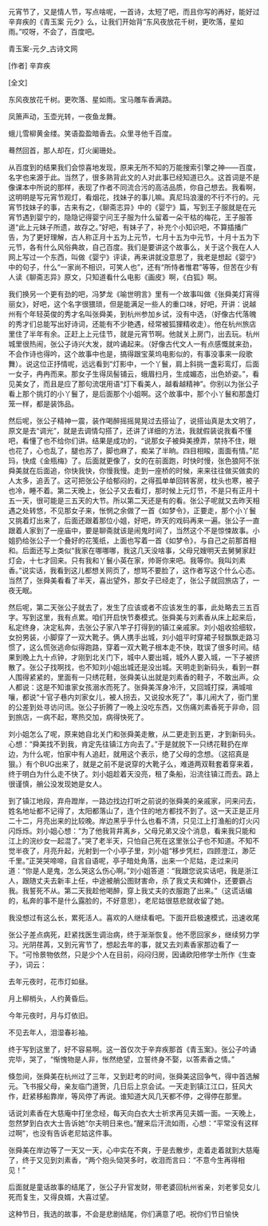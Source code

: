 元宵节了，又是情人节，写点啥呢，一首诗，太短了吧，而且你写的再好，能好过辛弃疾的《青玉案 元夕》么，让我们开始背“东风夜放花千树，更吹落，星如雨。”哎呀，不会了，百度吧。

青玉案-元夕_古诗文网

[作者] 辛弃疾

[全文] 

东风夜放花千树。更吹落、星如雨。宝马雕车香满路。

凤箫声动，玉壶光转，一夜鱼龙舞。

蛾儿雪柳黄金缕。笑语盈盈暗香去。众里寻他千百度。

蓦然回首，那人却在，灯火阑珊处。

从百度到的结果我们会惊喜地发现，原来无所不知的万能搜索引擎之神——百度，名字也来源于此。当然了，很多熟背此文的人对此事已经知道已久。这首词是不是像课本中所说的那样，表现了作者不同流合污的高洁品质，你自己想去。我看啊，这明明是写元宵节观灯，看烟花，找妹子的事儿嘛。真尼玛浪漫的不行不行的。元宵节找妹子的事，古来有之，《聊斋志异》中的《婴宁》篇，写到王子服就是在元宵节遇到婴宁的，隐隐记得婴宁问王子服为什么留着一朵干枯的梅花，王子服答道“此上元妹子所遗，故存之。”好吧，有妹子了，补充个小知识吧，不算插播广告，为了更好理解，古人称正月十五为上元节，七月十五为中元节，十月十五为下元节，各有什么风俗典故，自己百度。我们是要讲这个故事么，关于这个我在人人网上写过一个东西，叫做《婴宁》评读，再来讲就没意思了，我老是想起《婴宁》中的句子，什么“一家尚不相识，可笑人也”，还有“所恃者惟君”等等，但苦在少有人读《聊斋志异》原文，只知道看什么电影《画皮》啊，《白狐》啊。

我们换另一个更有劲的吧，冯梦龙《喻世明言》里有一个故事叫做《张舜美灯宵得丽女》，好吧，这个名字很猥琐，但是能满足一些人的重口味，好吧，开讲：说越州有个年轻英俊的秀才名叫张舜美，到杭州参加乡试，没有中选，（好像古代落魄的秀才们总能写出好诗词，还能有不少艳遇，经常被狐狸精收走）。他在杭州旅店里住了半年有余。正赶上上元佳节，就是元宵节啊。他就关上房门，出去玩。杭州城里很热闹，张公子诗兴大发，就吟诵起来。（好像古代文人一有点感慨就来劲，不会作诗也得吟，这个故事中也是，搞得跟宝莱坞电影似的，有事没事来一段歌舞）。说这位正抒情呢，远远看到“灯影中，一个丫鬟，肩上斜挑一盏彩鸾灯，后面一女子，冉冉而来。那女子生得凤髻铺云，蛾眉扫月，生成媚态，出色娇姿。”，看见美女了，而且是应了那句流氓用语“灯下看美人，越看越精神”。你别以为张公子看上那个挑灯的小丫鬟了，是后面那个小姐啊。这个故事中，那个小丫鬟和那盏灯笼一样，都是装饰品。

然后呢，张公子精神一震，装作喝醉摇摇晃晃过去搭讪了，说搭讪真是太文明了，原文是去“调光”，就是去调情勾搭了，还讲了详细的方法，我就假装说我看不懂吧，看懂了也不给你们讲。结果是成功的，“说那女子被舜美撩弄，禁持不住，眼也花了，心也乱了，腿也苏了，脚也麻了，痴呆了半晌。四目相睃，面面有情。”尼玛，快成《金瓶梅》了。后面就更像了，女的在前面跑，时快时慢，张色狼阿不张舜美就在后面追，你快我快，你慢我慢。走到一座桥的时候，来来往往做买做卖的人太多，追丢了。这可把张公子给郁闷的，之得孤单单回转客房，枕头也寒，被子也冷，睡不着。第二天晚上，张公子又去看灯，那时候上元灯节，不是只有正月十五一天，很可能是三五天的大节。所以第二天还是有的看。张公子呢就又去昨天相遇之处转悠，不见那女子来，怅惘之余做了一首《如梦令》，正要走，那个小丫鬟又挑着灯出来了，后面还跟着那位小姐，好吧，昨天的戏码再来一遍。张公子一直跟着人家到了一座庙中，要是聊斋就该是闹鬼时间了，当然这个不是惊悚故事。小姐扔给张公子一个叠好的花笺纸，上面也写着一首《如梦令》，与自己之前那首相和。后面还写上类似“我家在哪哪哪，我这几天没啥事，父母兄嫂明天去舅舅家赶灯会，十七才回来。只有我和丫鬟小英在家，帅哥你来吧。我等你。我叫刘素香。”说实话，我看到这儿都想关网页了，想骂不要脸了，这作者写这个什么心态。当然了，张舜美看看了半天，喜出望外，那女子已经走了，张公子就回旅店了，一夜无眠。

然后呢，第二天张公子就去了，发生了应该或者不应该发生的事，此处略去三五百字。写到这里，我有点累。咱们开启快节奏模式。张舜美与刘素香从床上起来后，私定终身，决定私奔，去张公子家八竿子打得到的镇江亲戚家。刘小姐收拾细软，女扮男装，小脚穿了一双大靴子。俩人携手出城，刘小姐平时穿裙子轻飘飘走路习惯了，这么慌张逃命似得跑路，穿着一双大靴子根本走不快，耽误了很多时间。结果到晚上九十点钟，才刚到北关门下，城中人要出城，城外人要入城，一下子被挤散了。张公子找啊找，也不知刘小姐出城还是没出城。天明走到新码头，看到一群人围得紧紧的，里面有一只绣花鞋，张舜美认出就是刘素香的鞋子，不敢出声。众人都说：这是不知谁家女孩溺水而死了。张舜美浑身冷汗，又回城打探，满城喧嚷，都说“十官子巷内刘家女儿，被人拐去，又说投水死了”，事儿闹大了，衙门里的公差到处寻访问讯。张公子折腾了一晚上没吃东西，又伤痛刘素香死于非命，回到旅店，一病不起，寒热交加，病得快死了。

刘小姐怎么了呢，原来她自北关门和张舜美走散，从二更走到五更，才到新码头。心想：“舜美找不到我，肯定先往镇江方向去了。”于是就脱下一只绣花鞋扔在岸边，为什么呢，怕家中有人追赶，就用这个表示，绝了父母的念想。（这招真是狠。）有个BUG出来了，就是之前不是说穿的大靴子么，难道两双鞋套着穿来着，终于明白为什么走不快了。刘小姐趁着天没亮，租了条船，沿流往镇江而去。路上很谨慎，艄公没发现她是女人。

到了镇江地段，弃舟蹬岸，一路边找边打听之前说的张舜美的亲戚家，问来问去，姓名地址都不记得了，太阳都落山了，连个住的地方都找不到了。这一天正是正月二十二，月亮出来的比较晚。岸边黑乎乎什么也看不清，只见江上打渔船的灯火闪闪烁烁。刘小姐心想：“为了他我背井离乡，父母兄弟又没个消息，看来我只能和江上的浣纱女一起混了。”哭了老半天，只怕自己死在这里张公子也不知道。不知不觉半夜了，月亮升起，光射到一个小亭子里，刘小姐“移步凭栏，四顾澄江，渺茫千里。”正哭哭啼啼，自言自语呢，亭子暗处角落，出来一个尼姑，走过来问道：“你是人是鬼，怎么哭这么伤心啊。”刘小姐答道：“我跟您说实话吧，我是浙江人，跟随丈夫去新丰上任，中途被艄公图财害命，杀了我丈夫和婢仆，还要霸占我。我誓死不从。第二天我趁他喝醉，穿上我丈夫的衣服跑了出来。”（这谎话编的，私奔的事不是什么露脸的，不好意思），老尼姑很慈悲就收留了她。

我没想过有这么长，累死活人。喜欢的人继续看吧。下面开启极速模式，迅速收尾

张公子差点病死，赶紧找医生调治病，终于渐渐恢复。他不愿回家乡，继续努力学习。光阴荏苒，又到元宵节了，想起去年的事，就又去刘素香家那边看了一下。“可怜景物依然，只是少个人在目前，闷闷归房，因诵欧阳修学士所作《生查子》，词云：

  去年元夜时，花市灯如昼。

  月上柳梢头，人约黄昏后。
    
  今年元夜时，月与灯依旧。
    
  不见去年人，泪湿春衫袖。
  
 终于写到这里了，好不容易啊。这一首仅次于辛弃疾那首《青玉案》。张公子吟诵完毕，哭了，“惭愧物是人非，怅然绝望，立誓终身不娶，以答素香之情。”
  
 倏忽间，张舜美在杭州过了三年，又到赶考的时间，张舜美这回争气，得中首选解元。飞书报父母，亲友临门道贺，几日后上京会试。一天走到镇江江口，狂风大作，赶紧移船靠岸，等风停了再说。谁知道大风几天都不停，之得停在那里。
   
 话说刘素香在大慈庵中打坐念经，每天向白衣大士祈求再见夫婿一面。一天晚上，忽然梦到白衣大士告诉她“尔夫明日来也。”醒来后汗流如雨，心想：“平常没有这样过啊”，也没有告诉老尼姑这件事。
   
 张舜美在岸边等了一天又一天，心中实在不爽，于是去散步，走着走着就到大慈庵了，终于又见到刘素香，“两个抱头恸哭多时，收泪而言曰：“不意今生再得相见！”
   
 后面就是童话故事的结尾了，张公子升官发财，带老婆回杭州省亲，刘老爹见女儿死而复生，又得良婿，大喜过望。
   
 这种节日，我选的故事，不会是悲剧结尾，你们满意了吧。祝你们节日愉快
